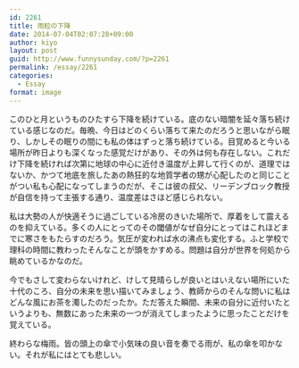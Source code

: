 ```yaml
---
id: 2261
title: 雨粒の下降
date: 2014-07-04T02:07:28+09:00
author: kiyo
layout: post
guid: http://www.funnysunday.com/?p=2261
permalink: /essay/2261
categories:
  - Essay
format: image
---
```

このひと月というものひたすら下降を続けている。底のない暗闇を延々落ち続けている感じなのだ。毎晩、今日はどのくらい落ちて来たのだろうと思いながら眠り、しかしその眠りの間にも私の体はずっと落ち続けている。目覚めると今いる場所が昨日よりも深くなった感覚だけがあり、その外は何も存在しない。これだけ下降を続ければ次第に地球の中心に近付き温度が上昇して行くのが、道理ではないか、かつて地底を旅したあの熱狂的な地質学者の甥が心配したのと同じことがつい私も心配になってしまうのだが、そこは彼の叔父、リーデンブロック教授が自信を持って主張する通り、温度差はさほど感じられない。

私は大勢の人が快適そうに過ごしている冷房のきいた場所で、厚着をして震えるのを抑えている。多くの人にとってのその閾値がなぜ自分にとってはこれほどまでに寒さをもたらすのだろう。気圧が変われば水の沸点も変化する。ふと学校で理科の時間に教わったそんなことが頭をかすめる。問題は自分が世界を何処から眺めているかなのだ。

今でもさして変わらないけれど、けして見晴らしが良いとはいえない場所にいた十代のころ、自分の未来を思い描いてみましょう、教師からのそんな問いに私はどんな風にお茶を濁したのだったか。ただ答えた瞬間、未来の自分に近付いたというよりも、無数にあった未来の一つが消えてしまったように思ったことだけを覚えている。

終わらな梅雨。皆の頭上の傘で小気味の良い音を奏でる雨が、私の傘を叩かない。それが私にはとても悲しい。